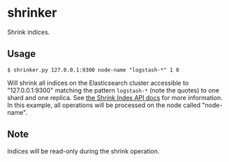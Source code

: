 # shrinker

Shrink indices.

## Usage

```
$ shrinker.py 127.0.0.1:9300 node-name "logstash-*" 1 0
```

Will shrink all indices on the Elasticsearch cluster accessible to "127.0.0.1:9300"
matching the pattern `logstash-*` (note the quotes) to one shard and one replica. See
[the Shrink Index API docs](https://www.elastic.co/guide/en/elasticsearch/reference/5.5/indices-shrink-index.html)
for more information. In this example, all operations will be processed on the
node called "node-name".

## Note

Indices will be read-only during the shrink operation.

